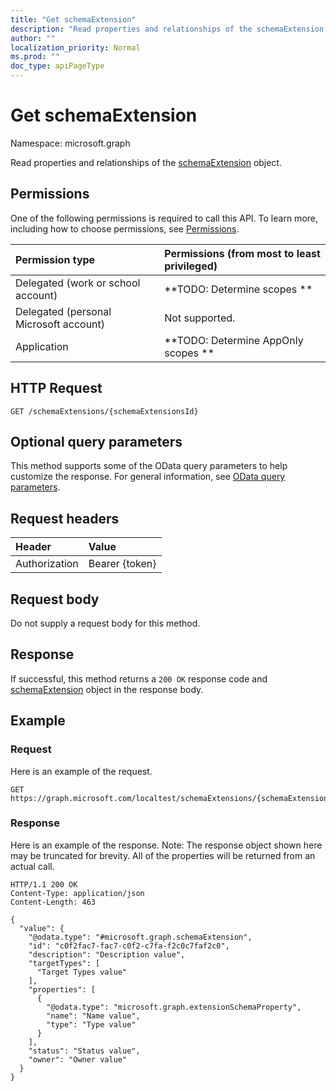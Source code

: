 ```yaml
---
title: "Get schemaExtension"
description: "Read properties and relationships of the schemaExtension object."
author: ""
localization_priority: Normal
ms.prod: ""
doc_type: apiPageType
---
```


# Get schemaExtension

Namespace: microsoft.graph

Read properties and relationships of the [schemaExtension](../resources/schemaextension.md) object.

## Permissions
One of the following permissions is required to call this API. To learn more, including how to choose permissions, see [Permissions](/concepts/permissions-reference.md).

|Permission type|Permissions (from most to least privileged)|
|:---|:---|
|Delegated (work or school account)|**TODO: Determine scopes **|
|Delegated (personal Microsoft account)|Not supported.|
|Application|**TODO: Determine AppOnly scopes **|

## HTTP Request
<!-- {
  "blockType": "ignored"
}
-->
``` http
GET /schemaExtensions/{schemaExtensionsId}
```

## Optional query parameters
This method supports some of the OData query parameters to help customize the response. For general information, see [OData query parameters](/graph/query-parameters).

## Request headers
|Header|Value|
|:---|:---|
|Authorization|Bearer {token}|

## Request body
Do not supply a request body for this method.

## Response
If successful, this method returns a `200 OK` response code and [schemaExtension](../resources/schemaextension.md) object in the response body.

## Example

### Request
Here is an example of the request.
<!-- {
  "blockType": "request",
  "name": "get_schemaextension"
}
-->
``` http
GET https://graph.microsoft.com/localtest/schemaExtensions/{schemaExtensionsId}
```

### Response
Here is an example of the response. Note: The response object shown here may be truncated for brevity. All of the properties will be returned from an actual call.
<!-- {
  "blockType": "response",
  "truncated": true,
  "@odata.type": "microsoft.graph.schemaExtension"
}
-->
``` http
HTTP/1.1 200 OK
Content-Type: application/json
Content-Length: 463

{
  "value": {
    "@odata.type": "#microsoft.graph.schemaExtension",
    "id": "c0f2fac7-fac7-c0f2-c7fa-f2c0c7faf2c0",
    "description": "Description value",
    "targetTypes": [
      "Target Types value"
    ],
    "properties": [
      {
        "@odata.type": "microsoft.graph.extensionSchemaProperty",
        "name": "Name value",
        "type": "Type value"
      }
    ],
    "status": "Status value",
    "owner": "Owner value"
  }
}
```

